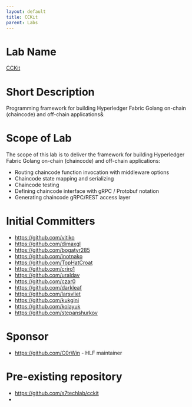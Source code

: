 ```yaml
---
layout: default
title: CCKit
parent: Labs
---
```


# Lab Name

[CCKit](https://github.com/hyperledger-labs/cckit)

# Short Description

Programming framework for building Hyperledger Fabric Golang on-chain (chaincode) and off-chain applications&

# Scope of Lab

The scope of this lab is to deliver the framework for building Hyperledger Fabric Golang on-chain (chaincode) and
off-chain applications:

* Routing chaincode function invocation with middleware options
* Chaincode state mapping and serializing
* Chaincode testing
* Defining chaincode interface with gRPC / Protobuf notation
* Generating chaincode gRPC/REST access layer

# Initial Committers

- https://github.com/vitiko
- https://github.com/dimaxgl
- https://github.com/bogatyr285
- https://github.com/inotnako
- https://github.com/TopHatCroat
- https://github.com/criro1
- https://github.com/uraldav
- https://github.com/czar0
- https://github.com/darkleaf
- https://github.com/larsvliet
- https://github.com/kukgini
- https://github.com/kolayuk
- https://github.com/stepanshurkov

# Sponsor

- https://github.com/C0rWin - HLF maintainer

# Pre-existing repository

- https://github.com/s7techlab/cckit
- 